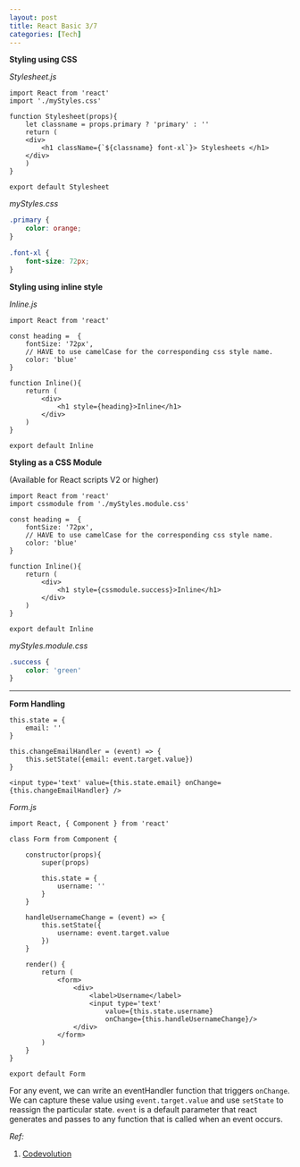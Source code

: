 ```yaml
---
layout: post
title: React Basic 3/7
categories: [Tech]
---
```


**Styling using CSS**

*Stylesheet.js*

```react
import React from 'react'
import './myStyles.css'

function Stylesheet(props){
    let classname = props.primary ? 'primary' : ''
    return (
    <div>
        <h1 className={`${classname} font-xl`}> Stylesheets </h1>
    </div>
    )
}

export default Stylesheet
```

*myStyles.css*

```css
.primary {
    color: orange;
}

.font-xl {
    font-size: 72px;
}
```

**Styling using inline style**

*Inline.js*

```react
import React from 'react'

const heading =  {
    fontSize: '72px',
    // HAVE to use camelCase for the corresponding css style name.
    color: 'blue'
}

function Inline(){
    return (
    	<div>
            <h1 style={heading}>Inline</h1>
    	</div>
    )
}

export default Inline
```

**Styling as a CSS Module**

(Available for React scripts V2 or higher)

```react
import React from 'react'
import cssmodule from './myStyles.module.css'

const heading =  {
    fontSize: '72px',
    // HAVE to use camelCase for the corresponding css style name.
    color: 'blue'
}

function Inline(){
    return (
    	<div>
            <h1 style={cssmodule.success}>Inline</h1>
    	</div>
    )
}

export default Inline
```

*myStyles.module.css*

```css
.success {
    color: 'green'
}
```

----------------



**Form Handling**

```react
this.state = {
    email: ''
}

this.changeEmailHandler = (event) => {
    this.setState({email: event.target.value})
}
```

```react
<input type='text' value={this.state.email} onChange={this.changeEmailHandler} />
```



*Form.js*

```react
import React, { Component } from 'react'

class Form from Component {
    
    constructor(props){
        super(props)
        
        this.state = {
            username: ''
        }
    }
    
    handleUsernameChange = (event) => {
        this.setState({
            username: event.target.value
        })
    }
    
    render() {
        return (
        	<form>
            	<div>
                    <label>Username</label>
                    <input type='text' 
                        value={this.state.username} 
                        onChange={this.handleUsernameChange}/>
            	</div>
            </form>
        )
    }
}

export default Form
```



For any event, we can write an eventHandler function that triggers `onChange`. We can capture these value using `event.target.value` and use `setState` to reassign the particular state. `event` is a default parameter that react generates and passes to any function that is called when an event occurs. 

*Ref:*

1. [Codevolution](https://www.youtube.com/playlist?list=PLC3y8-rFHvwgg3vaYJgHGnModB54rxOk3)


